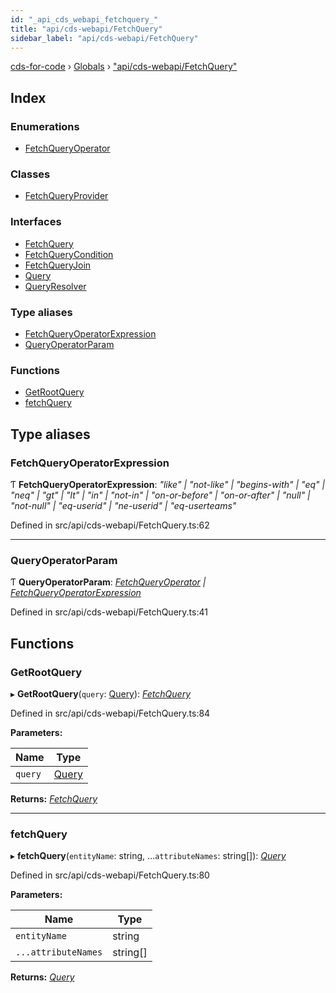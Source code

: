 ```yaml
---
id: "_api_cds_webapi_fetchquery_"
title: "api/cds-webapi/FetchQuery"
sidebar_label: "api/cds-webapi/FetchQuery"
---
```


[cds-for-code](../index.md) › [Globals](../globals.md) › ["api/cds-webapi/FetchQuery"](_api_cds_webapi_fetchquery_.md)

## Index

### Enumerations

* [FetchQueryOperator](../enums/_api_cds_webapi_fetchquery_.fetchqueryoperator.md)

### Classes

* [FetchQueryProvider](../classes/_api_cds_webapi_fetchquery_.fetchqueryprovider.md)

### Interfaces

* [FetchQuery](../interfaces/_api_cds_webapi_fetchquery_.fetchquery.md)
* [FetchQueryCondition](../interfaces/_api_cds_webapi_fetchquery_.fetchquerycondition.md)
* [FetchQueryJoin](../interfaces/_api_cds_webapi_fetchquery_.fetchqueryjoin.md)
* [Query](../interfaces/_api_cds_webapi_fetchquery_.query.md)
* [QueryResolver](../interfaces/_api_cds_webapi_fetchquery_.queryresolver.md)

### Type aliases

* [FetchQueryOperatorExpression](_api_cds_webapi_fetchquery_.md#fetchqueryoperatorexpression)
* [QueryOperatorParam](_api_cds_webapi_fetchquery_.md#queryoperatorparam)

### Functions

* [GetRootQuery](_api_cds_webapi_fetchquery_.md#getrootquery)
* [fetchQuery](_api_cds_webapi_fetchquery_.md#fetchquery)

## Type aliases

###  FetchQueryOperatorExpression

Ƭ **FetchQueryOperatorExpression**: *"like" | "not-like" | "begins-with" | "eq" | "neq" | "gt" | "lt" | "in" | "not-in" | "on-or-before" | "on-or-after" | "null" | "not-null" | "eq-userid" | "ne-userid" | "eq-userteams"*

Defined in src/api/cds-webapi/FetchQuery.ts:62

___

###  QueryOperatorParam

Ƭ **QueryOperatorParam**: *[FetchQueryOperator](../enums/_api_cds_webapi_fetchquery_.fetchqueryoperator.md) | [FetchQueryOperatorExpression](_api_cds_webapi_fetchquery_.md#fetchqueryoperatorexpression)*

Defined in src/api/cds-webapi/FetchQuery.ts:41

## Functions

###  GetRootQuery

▸ **GetRootQuery**(`query`: [Query](../interfaces/_api_cds_webapi_fetchquery_.query.md)): *[FetchQuery](../interfaces/_api_cds_webapi_fetchquery_.fetchquery.md)*

Defined in src/api/cds-webapi/FetchQuery.ts:84

**Parameters:**

Name | Type |
------ | ------ |
`query` | [Query](../interfaces/_api_cds_webapi_fetchquery_.query.md) |

**Returns:** *[FetchQuery](../interfaces/_api_cds_webapi_fetchquery_.fetchquery.md)*

___

###  fetchQuery

▸ **fetchQuery**(`entityName`: string, ...`attributeNames`: string[]): *[Query](../interfaces/_api_cds_webapi_fetchquery_.query.md)*

Defined in src/api/cds-webapi/FetchQuery.ts:80

**Parameters:**

Name | Type |
------ | ------ |
`entityName` | string |
`...attributeNames` | string[] |

**Returns:** *[Query](../interfaces/_api_cds_webapi_fetchquery_.query.md)*
